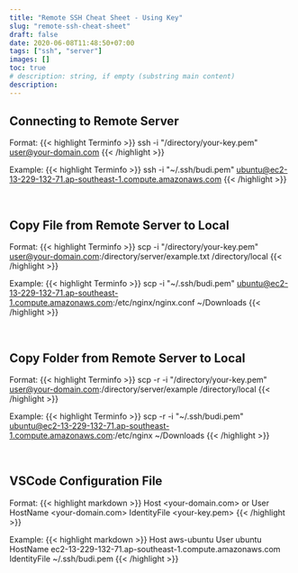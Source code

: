 ```yaml
---
title: "Remote SSH Cheat Sheet - Using Key"
slug: "remote-ssh-cheat-sheet"
draft: false
date: 2020-06-08T11:48:50+07:00
tags: ["ssh", "server"]
images: []
toc: true
# description: string, if empty (substring main content)
description:
---
```

## Connecting to Remote Server
Format:
{{< highlight Terminfo >}}
ssh -i "/directory/your-key.pem" user@your-domain.com
{{< /highlight >}} 

Example:
{{< highlight Terminfo >}}
ssh -i "~/.ssh/budi.pem" ubuntu@ec2-13-229-132-71.ap-southeast-1.compute.amazonaws.com
{{< /highlight >}} 

<br/>

## Copy File from Remote Server to Local
Format:
{{< highlight Terminfo >}}
scp -i "/directory/your-key.pem" user@your-domain.com:/directory/server/example.txt /directory/local
{{< /highlight >}} 

Example:
{{< highlight Terminfo >}}
scp -i "~/.ssh/budi.pem" ubuntu@ec2-13-229-132-71.ap-southeast-1.compute.amazonaws.com:/etc/nginx/nginx.conf ~/Downloads
{{< /highlight >}} 

<br/>

## Copy Folder from Remote Server to Local
Format:
{{< highlight Terminfo >}}
scp -r -i "/directory/your-key.pem" user@your-domain.com:/directory/server/example /directory/local
{{< /highlight >}} 

Example:
{{< highlight Terminfo >}}
scp -r -i "~/.ssh/budi.pem" ubuntu@ec2-13-229-132-71.ap-southeast-1.compute.amazonaws.com:/etc/nginx ~/Downloads
{{< /highlight >}} 

<br/>

## VSCode Configuration File 
Format:
{{< highlight markdown >}}
Host <your-domain.com> or <name>
    User <user-name>
    HostName <your-domain.com>
    IdentityFile <your-key.pem>
{{< /highlight >}}

Example:
{{< highlight markdown >}}
Host aws-ubuntu
    User ubuntu
    HostName ec2-13-229-132-71.ap-southeast-1.compute.amazonaws.com
    IdentityFile ~/.ssh/budi.pem
{{< /highlight >}}

<br />


